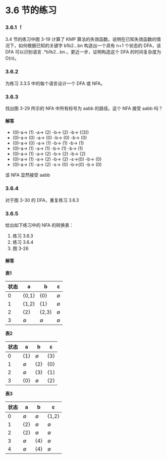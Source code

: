 # 3.6 节的练习

### 3.6.1 ！

3.4 节的练习中图 3-19 计算了 KMP 算法的失效函数。说明在已知失效函数的情况下，如何根据已知的关键字 b1b2...bn 构造出一个具有 n+1 个状态的 DFA，该 DFA 可以识别语言 .*b1b2...bn 。更近一步，证明构造这个 DFA 的时间复杂度为 O(n)。

### 3.6.2

为练习 3.3.5 中的每个语言设计一个 DFA 或 NFA。

### 3.6.3

找出图 3-29 所示的 NFA 中所有标号为 aabb 的路径。这个 NFA 接受 aabb 吗？

#### 解答

- (0)-a-> (1) -a-> (2) -b-> (2) -b-> ((3))
- (0)-a-> (0) -a-> (0) -b-> (0) -b-> (0)
- (0)-a-> (0) -a-> (1) -b-> (1) -b-> (1)
- (0)-a-> (1) -a-> (1) -b-> (1) -b-> (1)
- (0)-a-> (1) -a-> (2) -b-> (2) -b-> (2)
- (0)-a-> (1) -a-> (2) -b-> (2) -ε->(0) -b-> (0)
- (0)-a-> (1) -a-> (2) -ε-> (0) -b->(0) -b-> (0)

该 NFA 显然接受 aabb

### 3.6.4

对于图 3-30 的 DFA，重复练习 3.6.3

### 3.6.5

给出如下练习中的 NFA 的转换表：

1. 练习 3.6.3
2. 练习 3.6.4 
3. 图 3-26

#### 解答

**表1**

<table>
	<thead>
		<tr>
			<th>状态</th>
			<th>a</th>
			<th>b</th>
			<th>ε</th>
		</tr>
	</thead>
	<tbody>
		<tr>
			<td>0</td>
			<td>{0,1}</td>
			<td>{0}</td>
			<td>∅</td>
		</tr>
		<tr>
			<td>1</td>
			<td>{1,2}</td>
			<td>{1}</td>
			<td>∅</td>
		</tr>
		<tr>
			<td>2</td>
			<td>{2}</td>
			<td>{2,3}</td>
			<td>∅</td>
		</tr>
		<tr>
			<td>3</td>
			<td>∅</td>
			<td>∅</td>
			<td>∅</td>
		</tr>
	</tbody>
</table>


**表2**

<table>
	<thead>
		<tr>
			<th>状态</th>
			<th>a</th>
			<th>b</th>
			<th>ε</th>
		</tr>
	</thead>
	<tbody>
		<tr>
			<td>0</td>
			<td>{1}</td>
			<td>∅</td>
			<td>{3}</td>
		</tr>
		<tr>
			<td>1</td>
			<td>∅</td>
			<td>{2}</td>
			<td>{0}</td>
		</tr>
		<tr>
			<td>2</td>
			<td>∅</td>
			<td>{3}</td>
			<td>{1}</td>
		</tr>
		<tr>
			<td>3</td>
			<td>{0}</td>
			<td>∅</td>
			<td>{2}</td>
		</tr>
	</tbody>
</table>

**表3**

<table>
	<thead>
		<tr>
			<th>状态</th>
			<th>a</th>
			<th>b</th>
			<th>ε</th>
		</tr>
	</thead>
	<tbody>
		<tr>
			<td>0</td>
			<td>∅</td>
			<td>∅</td>
			<td>{1,2}</td>
		</tr>
		<tr>
			<td>1</td>
			<td>{2}</td>
			<td>∅</td>
			<td>∅</td>
		</tr>
		<tr>
			<td>2</td>
			<td>{2}</td>
			<td>∅</td>
			<td>∅</td>
		</tr>
		<tr>
			<td>3</td>
			<td>∅</td>
			<td>{4}</td>
			<td>∅</td>
		</tr>
		<tr>
			<td>4</td>
			<td>∅</td>
			<td>{4}</td>
			<td>∅</td>
		</tr>
	</tbody>
</table>